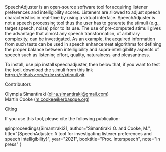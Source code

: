 SpeechAdjuster is an open-source software tool for acquiring listener preferences
and intelligibility scores. Listeners are allowed to adjust speech characteristics
in real-time by using a virtual interface. SpeechAdjuster is not a
speech processing tool thus the user has to generate the stimuli (e.g., target
speech, noise) prior to its use. The use of pre-computed stimuli gives the advantage
that almost any speech transformation, of arbitrary complexity, can
be investigated. As an example, the acquired information from such tests
can be used in speech enhancement algorithms for defining the proper balance
between intelligibility and supra-intelligibility aspects of speech such
as listening effort, quality, naturalness, and pleasantness.  

To install, use pip install speechadjuster, 
then below that, if you want to test the 
tool, download the stimuli from this link https://github.com/osimantir/stimuli.git. 

Contributors   

Olympia Simantiraki (olina.simantiraki@gmail.com)<br/> 
Martin Cooke (m.cooke@ikerbasque.org)


Citing

If you use this tool, please cite the following publication: 

@inproceedings{Simantiraki21,
  author="Simantiraki, O. and Cooke, M.",
  title="{SpeechAdjuster: A tool for investigating listener preferences and speech intelligibility}",
  year="2021",
  booktitle="Proc. Interspeech", 
  note="in press"
  }